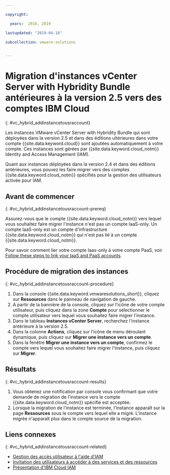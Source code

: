```yaml
---

copyright:

  years:  2016, 2019

lastupdated: "2019-04-16"

subcollection: vmware-solutions


---
```


# Migration d'instances vCenter Server with Hybridity Bundle antérieures à la version 2.5 vers des comptes IBM Cloud
{: #vc_hybrid_addinstancetousraccount}

Les instances VMware vCenter Server with Hybridity Bundle qui sont déployées dans la version 2.5 et dans des éditions ultérieures dans votre compte {{site.data.keyword.cloud}} sont ajoutées automatiquement à votre compte. Ces instances sont gérées par {{site.data.keyword.cloud_notm}} Identity and Access Management (IAM).

Quant aux instances déployées dans la version 2.4 et dans des éditions antérieures, vous pouvez les faire migrer vers des comptes {{site.data.keyword.cloud_notm}} spécifiés pour la gestion des utilisateurs activée pour IAM.

## Avant de commencer
{: #vc_hybrid_addinstancetousraccount-prereq}

Assurez-vous que le compte {{site.data.keyword.cloud_notm}} vers lequel vous souhaitez faire migrer l'instance n'est pas un compte IaaS-only. Un compte IaaS-only est un compte d'infrastructure {{site.data.keyword.cloud_notm}} qui n'est pas lié à un compte {{site.data.keyword.cloud_notm}}.

Pour savoir comment lier votre compte Iaas-only à votre compte PaaS, voir [Follow these steps to link your IaaS and PaaS accounts](https://www.ibm.com/blogs/bluemix/2018/03/follow-steps-link-iaas-paas-accounts/).

## Procédure de migration des instances
{: #vc_hybrid_addinstancetousraccount-procedure}

1. Dans la console {{site.data.keyword.vmwaresolutions_short}}, cliquez sur **Ressources** dans le panneau de navigation de gauche.
2. A partir de la bannière de la console, cliquez sur l'icône de votre compte utilisateur, puis cliquez dans la zone **Compte** pour sélectionner le compte utilisateur vers lequel vous souhaitez faire migrer l'instance.
3. Dans le tableau **Instances vCenter Server**, recherchez l'instance antérieure à la version 2.5.
4. Dans la colonne **Actions**, cliquez sur l'icône de menu déroulant dynamique, puis cliquez sur **Migrer une instance vers un compte**.
5. Dans la fenêtre **Migrer une instance vers un compte**, confirmez le compte vers lequel vous souhaitez faire migrer l'instance, puis cliquez sur **Migrer**.

## Résultats
{: #vc_hybrid_addinstancetousraccount-results}

1. Vous obtenez une notification par console vous confirmant que votre demande de migration de l'instance vers le compte {{site.data.keyword.cloud_notm}} spécifié est acceptée.
2. Lorsque la migration de l'instance est terminée, l'instance apparaît sur la page **Ressources** sous le compte vers lequel elle a migré. L'instance migrée n'apparaît plus dans le compte source de la migration.

## Liens connexes
{: #vc_hybrid_addinstancetousraccount-related}

* [Gestion des accès utilisateur à l'aide d'IAM](/docs/services/vmwaresolutions?topic=vmware-solutions-iam#iam)
* [Invitation des utilisateurs à accéder à des services et des ressources](/docs/services/vmwaresolutions/vmonic?topic=vmware-solutions-iamuserinvite)
* [Présentation d'IBM Cloud IAM](/docs/iam?topic=iam-iamoverview)
